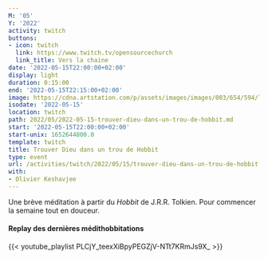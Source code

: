 ```yaml
---
M: '05'
Y: '2022'
activity: twitch
buttons:
- icon: twitch
  link: https://www.twitch.tv/opensourcechurch
  link_title: Vers la chaine
date: '2022-05-15T22:00:00+02:00'
display: light
duration: 0:15:00
end: '2022-05-15T22:15:00+02:00'
image: https://cdna.artstation.com/p/assets/images/images/003/654/594/large/sam-robberechts-finalrender1.jpg
isodate: '2022-05-15'
location: twitch
path: 2022/05/2022-05-15-trouver-dieu-dans-un-trou-de-hobbit.md
start: '2022-05-15T22:00:00+02:00'
start-unix: 1652644800.0
template: twitch
title: Trouver Dieu dans un trou de Hobbit
type: event
url: /activities/twitch/2022/05/15/trouver-dieu-dans-un-trou-de-hobbit
with:
- Olivier Keshavjee
---
```

Une brève méditation à partir du *Hobbit* de J.R.R. Tolkien. Pour commencer la semaine tout en douceur.



#### Replay des dernières médithobbitations

{{< youtube_playlist PLCjY_teexXiBpyPEGZjV-NTt7KRmJs9X_ >}}